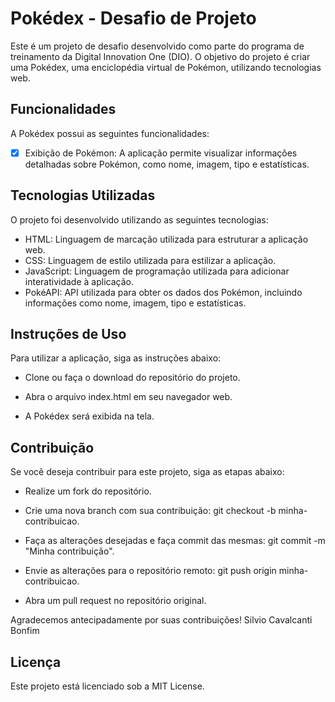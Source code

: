 # Pokédex - Desafio de Projeto

Este é um projeto de desafio desenvolvido como parte do programa de treinamento da Digital Innovation One (DIO). O objetivo do projeto é criar uma Pokédex, uma enciclopédia virtual de Pokémon, utilizando tecnologias web.
## Funcionalidades

 A Pokédex possui as seguintes funcionalidades:

 - [X] Exibição de Pokémon: A aplicação permite visualizar informações detalhadas sobre Pokémon, como nome, imagem, tipo e estatísticas.

## Tecnologias Utilizadas

O projeto foi desenvolvido utilizando as seguintes tecnologias:

   - HTML: Linguagem de marcação utilizada para estruturar a aplicação web.
   - CSS: Linguagem de estilo utilizada para estilizar a aplicação.
   - JavaScript: Linguagem de programação utilizada para adicionar interatividade à aplicação.
   - PokéAPI: API utilizada para obter os dados dos Pokémon, incluindo informações como nome, imagem, tipo e estatísticas.

## Instruções de Uso

Para utilizar a aplicação, siga as instruções abaixo:

 - Clone ou faça o download do repositório do projeto.

 - Abra o arquivo index.html em seu navegador web.

 - A Pokédex será exibida na tela.

## Contribuição

Se você deseja contribuir para este projeto, siga as etapas abaixo:

 - Realize um fork do repositório.

 - Crie uma nova branch com sua contribuição: git checkout -b minha-contribuicao.

 - Faça as alterações desejadas e faça commit das mesmas: git commit -m "Minha contribuição".

 - Envie as alterações para o repositório remoto: git push origin minha-contribuicao.

 - Abra um pull request no repositório original.

Agradecemos antecipadamente por suas contribuições!
Silvio Cavalcanti Bonfim

## Licença

Este projeto está licenciado sob a MIT License.

